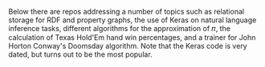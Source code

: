 Below there are repos addressing a number of topics such as relational storage for RDF and property graphs, the use of Keras on natural language inference tasks, different algorithms for the approximation of &#x1D70B;, the calculation of Texas Hold'Em hand win percentages, and a trainer for John Horton Conway's Doomsday algorithm. Note that the Keras code is very dated, but turns out to be the most popular.

<!--
**bradleypallen/bradleypallen** is a ✨ _special_ ✨ repository because its `README.md` (this file) appears on your GitHub profile.

Here are some ideas to get you started:

- 🔭 I’m currently working on ...
- 🌱 I’m currently learning ...
- 👯 I’m looking to collaborate on ...
- 🤔 I’m looking for help with ...
- 💬 Ask me about ...
- 📫 How to reach me: ...
- 😄 Pronouns: ...
- ⚡ Fun fact: ...
-->
